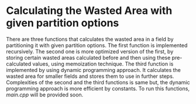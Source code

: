 # Calculating the Wasted Area with given partition options

There are three functions that calculates the wasted area in a field by partitioning it with given partition options.
The first function is implemented recursively. 
The second one is more optimized version of the first, by storing certain wasted areas calculated before and then using these pre-calculated values, using memoization technique.
The third function is implemented by using dynamic programming approach. It calculates the wasted area for smaller fields and stores them to use in further steps.
Complexities of the second and the third functions is same but, the dynamic programming approach is more efficient by constants.
To run this functions, *main.cpp* will be provided soon.